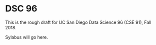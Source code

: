 # DSC 96
This is the rough draft for UC San Diego Data Science 96 (CSE 91), Fall 2018.

Sylabus will go here.
